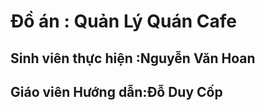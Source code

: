 # Đồ án : Quản Lý Quán Cafe
## Sinh viên thực hiện :Nguyễn Văn Hoan 
## Giáo viên Hướng dẫn:Đỗ Duy Cốp
